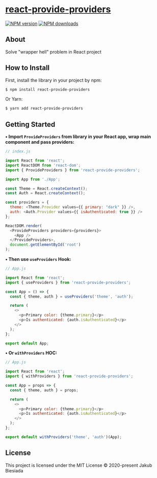 # [react-provide-providers](https://github.com/jb1905/react-provide-providers)

[![NPM version](http://img.shields.io/npm/v/react-provide-providers.svg?style=flat-square)](https://www.npmjs.com/package/react-provide-providers)
[![NPM downloads](http://img.shields.io/npm/dm/react-provide-providers.svg?style=flat-square)](https://www.npmjs.com/package/react-provide-providers)

## About
Solve "wrapper hell" problem in React project

## How to Install
First, install the library in your project by npm:
```sh
$ npm install react-provide-providers
```

Or Yarn:
```sh
$ yarn add react-provide-providers
```

## Getting Started
**• Import `ProvideProviders` from library in your React app, wrap main component and pass providers:**
```js
// index.js

import React from 'react';
import ReactDOM from 'react-dom';
import { ProvideProviders } from 'react-provide-providers';

import App from './App';

const Theme = React.createContext();
const Auth = React.createContext();

const providers = {
  theme: <Theme.Provider values={{ primary: "dark" }} />,
  auth: <Auth.Provider values={{ isAuthenticated: true }} />
};

ReactDOM.render(
  <ProvideProviders providers={providers}>
    <App />
  </ProvideProviders>,
  document.getElementById('root')
);
```

**• Then use `useProviders` Hook:**
```js
// App.js

import React from 'react';
import { useProviders } from 'react-provide-providers';

const App = () => {
  const { theme, auth } = useProviders('theme', 'auth');

  return (
    <>
      <p>Primary color: {theme.primary}</p>
      <p>Is authenticated: {auth.isAuthenticated}</p>
    </>
  );
};

export default App;
```

**• Or `withProviders` HOC:**
```js
// App.js

import React from 'react';
import { withProviders } from 'react-provide-providers';

const App = props => {
  const { theme, auth } = props;

  return (
    <>
      <p>Primary color: {theme.primary}</p>
      <p>Is authenticated: {auth.isAuthenticated}</p>
    </>
  );
};

export default withProviders('theme', 'auth')(App);
```

## License
This project is licensed under the MIT License © 2020-present Jakub Biesiada
